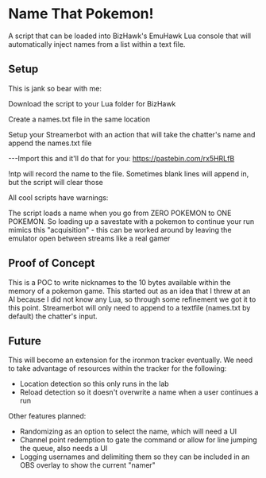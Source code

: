 ﻿# Name That Pokemon!
A script that can be loaded into BizHawk's EmuHawk Lua console that will automatically inject names from a list within a text file. 

## Setup
This is jank so bear with me:

Download the script to your Lua folder for BizHawk

Create a names.txt file in the same location

Setup your Streamerbot with an action that will take the chatter's name and append the names.txt file

---Import this and it'll do that for you: https://pastebin.com/rx5HRLfB

!ntp will record the name to the file. Sometimes blank lines will append in, but the script will clear those

All cool scripts have warnings: 

The script loads a name when you go from ZERO POKEMON to ONE POKEMON. So loading up a savestate with a pokemon to continue your run mimics this "acquisition" - this can be worked around by leaving the emulator open between streams like a real gamer 

## Proof of Concept
This is a POC to write nicknames to the 10 bytes available within the memory of a pokemon game. This started out as an idea that I threw at an AI because I did not know any Lua, so through some refinement we got it to this point. Streamerbot will only need to append to a textfile (names.txt by default) the chatter's input.

## Future
This will become an extension for the ironmon tracker eventually. We need to take advantage of resources within the tracker for the following:
- Location detection so this only runs in the lab
- Reload detection so it doesn't overwrite a name when a user continues a run

Other features planned:
- Randomizing as an option to select the name, which will need a UI
- Channel point redemption to gate the command or allow for line jumping the queue, also needs a UI
- Logging usernames and delimiting them so they can be included in an OBS overlay to show the current "namer"